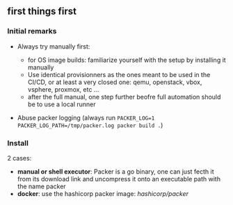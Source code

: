 ## first things first

### Initial remarks

* Always try manually first:
  
  * for OS image builds: familiarize yourself with the setup by installing it manually
  * Use identical provisionners as the ones meant to be used in the CI/CD, or at least a very closed one: qemu, openstack, vbox, vsphere, proxmox, etc ...
  * after the full manual, one step further beofre full automation should be to use a local runner
    
* Abuse packer logging (always run `PACKER_LOG=1 PACKER_LOG_PATH=/tmp/packer.log packer build .`)  

### Install   

2 cases:
* **manual or shell executor**: Packer is a go binary, one can just fecth it from its download link and uncompress it onto an executable path with the name packer
* **docker**: use the hashicorp packer image: *hashicorp/packer*





